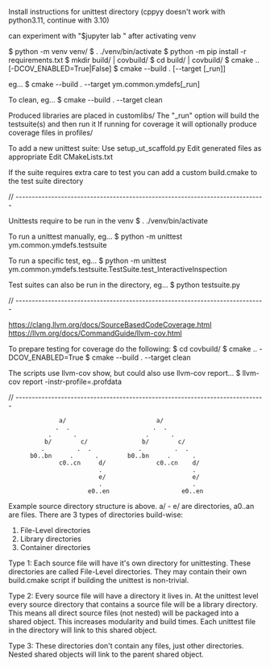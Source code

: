 Install instructions for unittest directory
(cppyy doesn't work with python3.11, continue with 3.10)

can experiment with "$jupyter lab <name-of-file>" after activating venv

$ python -m venv venv/
$ . ./venv/bin/activate
$ python -m pip install -r requirements.txt
$ mkdir build/ | covbuild/
$ cd build/ | covbuild/
$ cmake .. [-DCOV_ENABLED=True|False]
$ cmake --build . [--target <suite-name>[_run]]

eg...
$ cmake --build . --target ym.common.ymdefs[_run]

To clean, eg...
$ cmake --build . --target clean

Produced libraries are placed in customlibs/
The "_run" option will build the testsuite(s) and then run it
If running for coverage it will optionally produce coverage files in profiles/

To add a new unittest suite:
Use setup_ut_scaffold.py
Edit generated files as appropriate
Edit CMakeLists.txt

If the suite requires extra care to test you can add a custom build.cmake to the test suite directory

// -----------------------------------------------------------------------------

Unittests require to be run in the venv
$ . ./venv/bin/activate

To run a unittest manually, eg...
$ python -m unittest ym.common.ymdefs.testsuite

To run a specific test, eg...
$ python -m unittest ym.common.ymdefs.testsuite.TestSuite.test_InteractiveInspection

Test suites can also be run in the directory, eg...
$ python testsuite.py

// -----------------------------------------------------------------------------

<https://clang.llvm.org/docs/SourceBasedCodeCoverage.html>
<https://llvm.org/docs/CommandGuide/llvm-cov.html>

To prepare testing for coverage do the following:
$ cd covbuild/
$ cmake .. -DCOV_ENABLED=True
$ cmake --build . --target clean

The scripts use llvm-cov show, but could also use llvm-cov report...
$ llvm-cov report <desired-obj-file> -instr-profile=<testsuite>.profdata

// -----------------------------------------------------------------------------

                  a/                         a/
                 .  .                       .  .
               .      .                   .      .
              b/        c/               b/        c/
             .         .  .             .         .  .
          b0..bn     .      .        b0..bn     .      .
                  c0..cn     d/              c0..cn    d/
                             .                         .
                             e/                        e/
                             .                         .
                          e0..en                    e0..en

Example source directory structure is above. a/ - e/ are directories, a0..an are files.
There are 3 types of directories build-wise:
   1) File-Level directories
   2) Library    directories
   3) Container  directories

Type 1:
   Each source file will have it's own directory for unittesting. These directories
      are called File-Level directories. They may contain their own build.cmake
      script if building the unittest is non-trivial.

Type 2:
   Every source file will have a directory it lives in. At the unittest level every
      source directory that contains a source file will be a library directory. This
      means all direct source files (not nested) will be packaged into a shared object.
      This increases modularity and build times. Each unittest file in the directory
      will link to this shared object.

Type 3:
   These directories don't contain any files, just other directories. Nested shared
      objects will link to the parent shared object.
